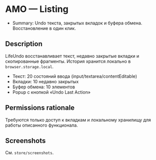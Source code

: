 # AMO — Listing

- Summary:
  Undo текста, закрытых вкладок и буфера обмена. Восстановление в один клик.

## Description
LifeUndo восстанавливает текст, недавно закрытые вкладки и скопированные фрагменты. История хранится локально в `browser.storage.local`.

- Текст: 20 состояний ввода (input/textarea/contentEditable)
- Вкладки: 10 недавно закрытых
- Буфер обмена: 10 элементов
- Popup с кнопкой «Undo Last Action»

## Permissions rationale
Требуются только доступ к вкладкам и локальному хранилищу для работы описанного функционала.

## Screenshots
См. `store/screenshots`.


